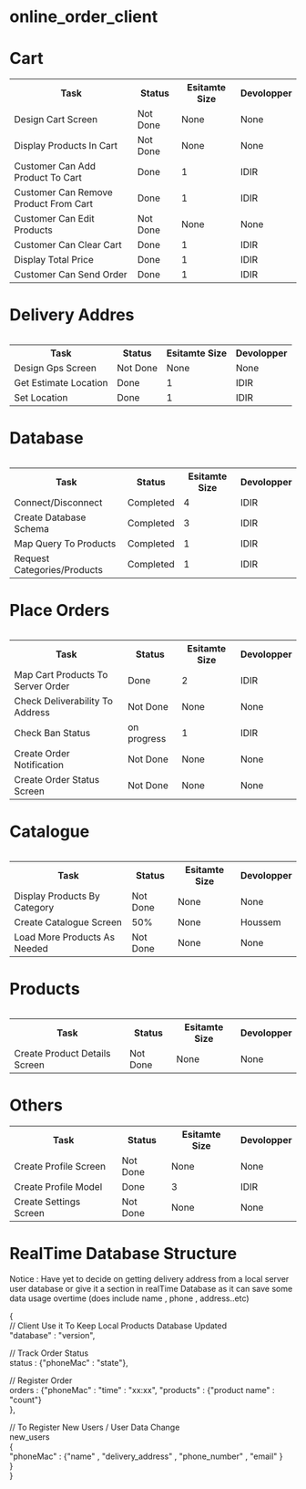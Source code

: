 # online_order_client

<h1>Cart</h1>
<table>
  <tr>
    <th>Task</th>
    <th>Status</th>
    <th>Esitamte Size</th>
    <th>Devolopper</th>
</tr>
 <tr>
    <td>Design Cart Screen</td>
    <td>Not Done</td>
    <td>None</td>
    <td>None</td>
  </tr>
 <tr>
    <td>Display Products In Cart</td>
    <td>Not Done</td>
    <td>None</td>
    <td>None</td>
  </tr>
  <tr>
    <td>Customer Can Add Product To Cart</td>
    <td>Done</td>
    <td>1</td>
    <td>IDIR</td>
  </tr>
   <tr>
    <td>Customer Can Remove Product From Cart</td>
    <td>Done</td>
    <td>1</td>
    <td>IDIR</td>
  </tr>
   <tr>
    <td>Customer Can Edit Products</td>
    <td>Not Done</td>
    <td>None</td>
    <td>None</td>
  </tr>
   <tr>
    <td>Customer Can Clear Cart</td>
    <td>Done</td>
    <td>1</td>
    <td>IDIR</td>
  </tr>
   <tr>
    <td>Display Total Price</td>
    <td>Done</td>
    <td>1</td>
    <td>IDIR</td>
  </tr>
   <tr>
    <td>Customer Can Send Order </td>
    <td>Done</td>
    <td>1</td>
    <td>IDIR</td>
  </tr>
<table/>

<h1>Delivery Addres</h1>
<table>
  <tr>
    <th>Task</th>
    <th>Status</th>
    <th>Esitamte Size</th>
    <th>Devolopper</th>
</tr>
 <tr>
    <td>Design Gps Screen</td>
    <td>Not Done</td>
    <td>None</td>
    <td>None</td>
  </tr>
   <tr>
    <td>Get Estimate Location</td>
    <td>Done</td>
    <td>1</td>
    <td>IDIR</td>
  </tr>
   <tr>
    <td>Set Location</td>
    <td>Done</td>
    <td>1</td>
    <td>IDIR</td>
  </tr>
<table/>


<h1>Database</h1>
<table>
  <tr>
    <th>Task</th>
    <th>Status</th>
    <th>Esitamte Size</th>
    <th>Devolopper</th>
</tr>
 <tr>
    <td>Connect/Disconnect</td>
    <td>Completed </td>
    <td>4</td>
    <td>IDIR</td>
  </tr>
 <tr>
    <td>Create Database Schema</td>
    <td>Completed</td>
    <td>3</td>
    <td>IDIR</td>
  </tr>
  <tr>
    <td>Map Query To Products </td>
    <td>Completed</td>
    <td>1</td>
    <td>IDIR</td>
  </tr> 
  <tr>
    <td>Request Categories/Products</td>
    <td>Completed</td>
    <td>1</td>
    <td>IDIR</td>
  </tr>
<table/>


<h1>Place Orders</h1>
<table>
  <tr>
    <th>Task</th>
    <th>Status</th>
    <th>Esitamte Size</th>
    <th>Devolopper</th>
</tr>
 <tr>
    <td>Map Cart Products To Server Order</td>
    <td>Done</td>
    <td>2</td>
    <td>IDIR</td>
  </tr>
 <tr>
    <td>Check Deliverability To Address</td>
    <td>Not Done</td>
    <td>None</td>
    <td>None</td>
  </tr>
  <tr>
    <td>Check Ban Status</td>
    <td>on progress</td>
    <td>1</td>
    <td>IDIR</td>
  </tr> 
  <tr>
    <td>Create Order Notification</td>
    <td>Not Done</td>
    <td>None</td>
    <td>None</td>
  </tr>
    <tr>
    <td>Create Order Status Screen</td>
    <td>Not Done</td>
    <td>None</td>
    <td>None</td>
  </tr>
<table/>

<h1>Catalogue</h1>
<table>
  <tr>
    <th>Task</th>
    <th>Status</th>
    <th>Esitamte Size</th>
    <th>Devolopper</th>
</tr>
 <tr>
    <td>Display Products By Category</td>
    <td>Not Done</td>
    <td>None</td>
    <td>None</td>
  </tr>
   <tr>
    <td>Create Catalogue Screen</td>
    <td>50%</td>
    <td>None</td>
    <td>Houssem</td>
  </tr>
   <tr>
    <td>Load More Products As Needed</td>
    <td>Not Done</td>
    <td>None</td>
    <td>None</td>
  </tr>
<table/>

<h1>Products</h1>
<table>
  <tr>
    <th>Task</th>
    <th>Status</th>
    <th>Esitamte Size</th>
    <th>Devolopper</th>
</tr>
 <tr>
    <td>Create Product Details Screen</td>
    <td>Not Done</td>
    <td>None</td>
    <td>None</td>
  </tr>
</table>
  
<h1>Others</h1>
<table>
  <tr>
    <th>Task</th>
    <th>Status</th>
    <th>Esitamte Size</th>
    <th>Devolopper</th>
</tr>
 <tr>
    <td>Create Profile Screen</td>
    <td>Not Done</td>
    <td>None</td>
    <td>None</td>
  </tr>
 <tr>
    <td>Create Profile Model</td>
    <td>Done</td>
    <td>3</td>
    <td>IDIR</td>
  </tr>
  
   <tr>
    <td>Create Settings Screen</td>
    <td>Not Done</td>
    <td>None</td>
    <td>None</td>
  </tr>
<table/>
  <h1>RealTime Database Structure</h1>
  Notice : Have yet to decide on getting delivery address from a local server user database or give it a section in realTime Database
  as it can save some data usage overtime (does include name , phone , address..etc)
 
  {  
  // Client Use it To Keep Local Products Database Updated    
  "database" : "version",  
  
  // Track Order Status  
  status : {"phoneMac" : "state"},  
  
  // Register Order   
  orders : {"phoneMac" :
    "time" : "xx:xx",
    "products" : {"product name" : "count"}  
  },   
  
  // To Register New Users / User Data Change  
  new_users  
  {  
   "phoneMac" : {"name" , "delivery_address" , "phone_number" , "email" }  
  }   
  }  
 

